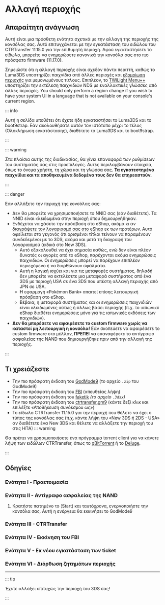 # Αλλαγή περιοχής

## Απαραίτητη ανάγνωση

Αυτή είναι μια πρόσθετη ενότητα σχετικά με την αλλαγή της περιοχής της κονσόλας σας. Αυτό επιτυγχάνεται με την εγκατάσταση του ειδώλου του CTRTransfer 11.15.0 για την επιθυμητή περιοχή. Αφού εγκαταστήσετε το είδωλο, μπορείτε να ενημερώσετε κανονικά την κονσόλα σας στο πιο πρόσφατο firmware (11.17.0).

Σημειώστε ότι η αλλαγή περιοχής είναι σχεδόν πάντα περιττή, καθώς το Luma3DS υποστηρίζει παιχνίδια από άλλες περιοχές και [εξομοίωση περιοχής](https://github.com/LumaTeam/Luma3DS/wiki/Optional-features) για μεμονωμένους τίτλους. Επιπλέον, το [TWiLight Menu++](https://github.com/DS-Homebrew/TWiLightMenu/releases) υποστηρίζει την εκτέλεση παιχνιδιών NDS με εναλλακτικές γλώσσες από άλλες περιοχές. You should only perform a region change if you wish to have your system UI in a language that is not available on your console's current region.

::: info

Αυτή η σελίδα υποθέτει ότι έχετε ήδη εγκαταστήσει το Luma3DS και το boot9strap. Εάν ακολουθήσατε αυτόν τον ιστότοπο μέχρι το τέλος (Ολοκλήρωση εγκατάστασης), διαθέτετε το Luma3DS και το boot9strap.

:::

::: warning

Στα πλαίσια αυτής της διαδικασίας, θα γίνει επαναφορά των ρυθμίσεων του συστήματός σας στις προεπιλογές. Αυτές περιλαμβάνουν στοιχεία, όπως το όνομα χρήστη, τη χώρα και τη γλώσσα σας. **Τα εγκατεστημένα παιχνίδια και τα αποθηκευμένα δεδομένα τους δεν θα επηρεαστούν.**

:::

::: danger

Εάν αλλάξετε την περιοχή της κονσόλας σας:

- Δεν θα μπορείτε να χρησιμοποιήσετε το NNID σας (εάν διαθέτετε). Τα NNID είναι κλειδωμένα στην περιοχή όπου δημιουργήθηκαν.
- Ενδέχεται να χάσετε την πρόσβαση στο eShop, ακόμα κι αν [διαγράψετε τον λογαριασμό σας στο eShop](https://en-americas-support.nintendo.com/app/answers/detail/a_id/74/~/how-to-delete-a-nintendo-eshop-account) εκ των προτέρων. Αυτό οφείλεται στο γεγονός ότι ορισμένοι τίτλοι τείνουν να παραμένουν συνδεδεμένοι με το 3DS, ακόμα και μετά τη διαγραφή του λογαριασμού (ειδικά στο New 3DS).
    - Αυτό εξακολουθεί να έχει σημασία καθώς, ενώ δεν είναι πλέον δυνατές οι αγορές από το eShop, παρέχονται ακόμα ενημερώσεις παιχνιδιών. Οι ενημερώσεις μπορεί να παρέχουν επιπλέον περιεχόμενο ή να διορθώνουν σφάλματα.
    - Αυτή η λογική ισχύει και για τις μεταφορές συστήματος, δηλαδή δεν μπορείτε να εκτελέσετε μια μεταφορά συστήματος από ένα 3DS με περιοχή USA σε ένα 3DS που υπέστη αλλαγή περιοχής από JPN σε USA.
    - Η εφαρμογή «Pokémon Bank» απαιτεί επίσης λειτουργική πρόσβαση στο eShop.
    - Βέβαια, η μεταφορά συστήματος και οι ενημερώσεις παιχνιδιών είναι κλειδωμένες ούτως ή άλλως βάσει περιοχής (π.χ. το ιαπωνικό eShop διαθέτει ενημερώσεις μόνο για τις ιαπωνικές εκδόσεις των παιχνιδιών).
- **Δεν θα μπορέσετε να αφαιρέσετε το custom firmware χωρίς να καταστεί μη λειτουργική η κονσόλα!** Εάν σκοπεύετε να αφαιρέσετε το custom firmware στο μέλλον, **ΠΡΕΠΕΙ** να επαναφέρετε το αντίγραφο ασφαλείας της NAND που δημιουργήθηκε πριν από την αλλαγή της περιοχής.

:::

## Τι χρειάζεστε

- Την πιο πρόσφατη έκδοση του [GodMode9](https://github.com/d0k3/GodMode9/releases/latest) (το αρχείο `.zip` του GodMode9)
- Την πιο πρόσφατη έκδοση του [FBI](https://github.com/nh-server/FBI-NH/releases/download/2.6.1/FBI.3dsx) (απευθείας λήψη)
- Την πιο πρόσφατη έκδοση του [faketik](https://github.com/ihaveamac/faketik/releases/latest) _(το αρχείο `.3dsx`)_
- Την πιο πρόσφατη έκδοση του [ctrtransfer.gm9](https://raw.githubusercontent.com/nh-server/scripts/refs/heads/main/3DS/ctrtransfer.gm9) (κάντε δεξί κλικ και επιλέξτε «Αποθήκευση συνδέσμου ως»)
- Το είδωλο CTRTransfer 11.15.0 για την περιοχή που θέλετε να έχει ο τύπος της κονσόλας σας (π.χ. κάντε λήψη του «New 3DS ή 2DS - USA» αν διαθέτετε ένα New 3DS και θέλετε να αλλάξετε την περιοχή του στις ΗΠΑ)
    ::: warning

Θα πρέπει να χρησιμοποιήσετε ένα πρόγραμμα torrent client για να κάνετε λήψη των ειδώλων CTRTransfer, όπως το [qBitTorrent](https://www.qbittorrent.org/download) ή το [Deluge](https://deluge-torrent.org/download/).

:::

<!--@include: ./_include/ctrtransfer-images.md -->

## Οδηγίες

### Ενότητα I - Προετοιμασία

<!--@include: ./_include/ctrtransfer-prep.md -->

### Ενότητα II - Αντίγραφο ασφαλείας της NAND

1. Κρατήστε πατημένο το (Start) και ταυτόχρονα, ενεργοποιήστε την κονσόλα σας. Αυτή η ενέργεια θα εκκινήσει το GodMode9

<!--@include: ./_include/nand-backup.md -->

### Ενότητα III - CTRTransfer

<!--@include: ./_include/ctrtransfer-main.md -->

### Ενότητα IV - Εκκίνηση του FBI

<!--@include: ./_include/launch-hbl-dlp.md -->

### Ενότητα V - Εκ νέου εγκατάσταση των ticket

<!--@include: ./_include/ctrtransfer-ticket-copy.md -->

### Ενότητα VI - Διόρθωση ζητημάτων περιοχής

<!--@include: ./_include/ctrnand-datayeet.md -->

___

::: tip

Έχετε αλλάξει επιτυχώς την περιοχή του 3DS σας!

:::
